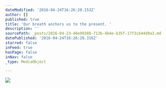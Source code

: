 ```yaml
---
dateModified: '2016-04-24T16:26:20.153Z'
author: []
published: true
title: 'Our breath anchors us to the present. '
description: ''
sourcePath: _posts/2016-04-23-46e99388-713b-4b4e-b35f-17f3cb44d9a3.md
datePublished: '2016-04-24T16:26:28.316Z'
starred: false
inFeed: true
hasPage: false
inNav: false
_type: MediaObject

---
```

![](https://the-grid-user-content.s3-us-west-2.amazonaws.com/a0ad734e-d593-4b52-88bd-e2742d4155cb.jpg)